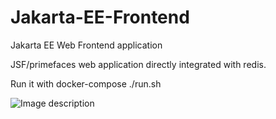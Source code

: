 # Jakarta-EE-Frontend
 Jakarta EE Web Frontend application
 

 JSF/primefaces web application directly integrated with redis.
  
 Run it with docker-compose ./run.sh

![Image description](message.jpg)
